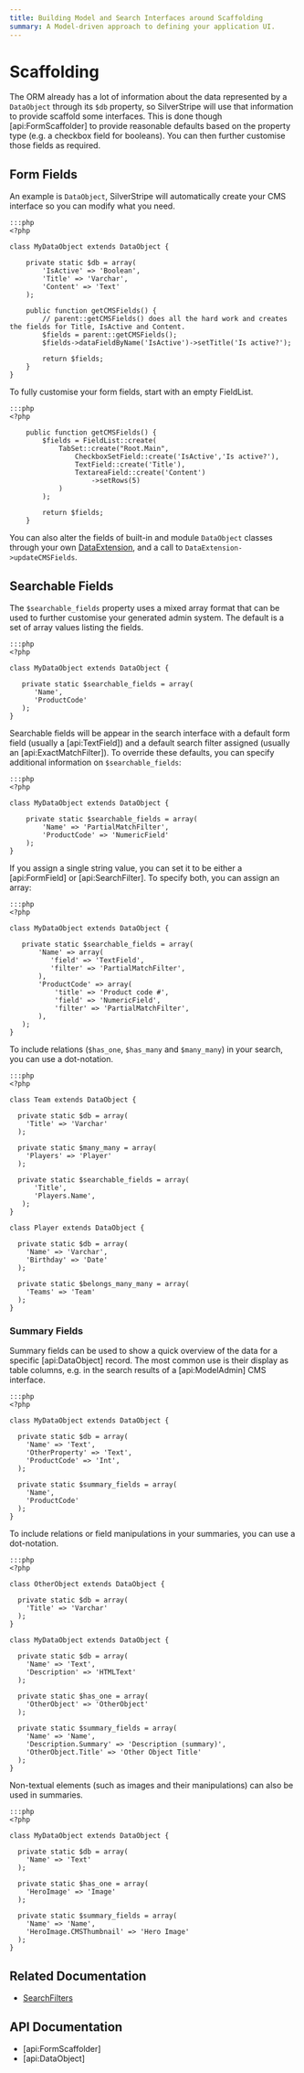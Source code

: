 ```yaml
---
title: Building Model and Search Interfaces around Scaffolding
summary: A Model-driven approach to defining your application UI.
---
```

# Scaffolding

The ORM already has a lot of information about the data represented by a `DataObject` through its `$db` property, so 
SilverStripe will use that information to provide scaffold some interfaces. This is done though [api:FormScaffolder]
to provide reasonable defaults based on the property type (e.g. a checkbox field for booleans). You can then further 
customise those fields as required.

## Form Fields

An example is `DataObject`, SilverStripe will automatically create your CMS interface so you can modify what you need.

	:::php
	<?php

	class MyDataObject extends DataObject {
		
		private static $db = array(
			'IsActive' => 'Boolean',
			'Title' => 'Varchar',
			'Content' => 'Text'
		);

		public function getCMSFields() {
			// parent::getCMSFields() does all the hard work and creates the fields for Title, IsActive and Content.
			$fields = parent::getCMSFields();
			$fields->dataFieldByName('IsActive')->setTitle('Is active?');
			
			return $fields;
		}
	}

To fully customise your form fields, start with an empty FieldList.

	:::php
	<?php

		public function getCMSFields() {
			$fields = FieldList::create(
				TabSet::create("Root.Main",
					CheckboxSetField::create('IsActive','Is active?'),
					TextField::create('Title'),
					TextareaField::create('Content')
						->setRows(5)
				)
			);
			
			return $fields;
		}



You can also alter the fields of built-in and module `DataObject` classes through your own 
[DataExtension](/developer_guides/extending/extensions), and a call to `DataExtension->updateCMSFields`.

## Searchable Fields

The `$searchable_fields` property uses a mixed array format that can be used to further customise your generated admin
system. The default is a set of array values listing the fields.

	:::php
	<?php

	class MyDataObject extends DataObject {
	
	   private static $searchable_fields = array(
	      'Name',
	      'ProductCode'
	   );
	}


Searchable fields will be appear in the search interface with a default form field (usually a [api:TextField]) and a 
default search filter assigned (usually an [api:ExactMatchFilter]). To override these defaults, you can specify 
additional information on `$searchable_fields`:

	:::php
	<?php

	class MyDataObject extends DataObject {

		private static $searchable_fields = array(
			'Name' => 'PartialMatchFilter',
			'ProductCode' => 'NumericField'
		);
	}

If you assign a single string value, you can set it to be either a [api:FormField] or [api:SearchFilter]. To specify 
both, you can assign an array:

	:::php
	<?php

	class MyDataObject extends DataObject {
	
	   private static $searchable_fields = array(
	       'Name' => array(
	          'field' => 'TextField',
	          'filter' => 'PartialMatchFilter',
	       ),
	       'ProductCode' => array(
	           'title' => 'Product code #',
	           'field' => 'NumericField',
	           'filter' => 'PartialMatchFilter',
	       ),
	   );
	}


To include relations (`$has_one`, `$has_many` and `$many_many`) in your search, you can use a dot-notation.

	:::php
	<?php

	class Team extends DataObject {
	
	  private static $db = array(
	    'Title' => 'Varchar'
	  );
	
	  private static $many_many = array(
	    'Players' => 'Player'
	  );
	
	  private static $searchable_fields = array(
	      'Title',
	      'Players.Name',
	   );
	}
	
	class Player extends DataObject {
	
	  private static $db = array(
	    'Name' => 'Varchar',
	    'Birthday' => 'Date'
	  );
	
	  private static $belongs_many_many = array(
	    'Teams' => 'Team'
	  );
	}


### Summary Fields

Summary fields can be used to show a quick overview of the data for a specific [api:DataObject] record. The most common use 
is their display as table columns, e.g. in the search results of a [api:ModelAdmin] CMS interface.

	:::php
	<?php

	class MyDataObject extends DataObject {
	
	  private static $db = array(
	    'Name' => 'Text',
	    'OtherProperty' => 'Text',
	    'ProductCode' => 'Int',
	  ); 
	
	  private static $summary_fields = array(
	    'Name',
	    'ProductCode'
	  );
	}


To include relations or field manipulations in your summaries, you can use a dot-notation.

	:::php
	<?php

	class OtherObject extends DataObject {
	
	  private static $db = array(
	    'Title' => 'Varchar'
	  );
	}
	
	class MyDataObject extends DataObject {
	
	  private static $db = array(
	    'Name' => 'Text',
	    'Description' => 'HTMLText'
	  );
	
	  private static $has_one = array(
	    'OtherObject' => 'OtherObject'
	  );
	
	  private static $summary_fields = array(
	    'Name' => 'Name',
	    'Description.Summary' => 'Description (summary)',
	    'OtherObject.Title' => 'Other Object Title'
	  );
	}


Non-textual elements (such as images and their manipulations) can also be used in summaries.

	:::php
	<?php

	class MyDataObject extends DataObject {
	
	  private static $db = array(
	    'Name' => 'Text'
	  );
	
	  private static $has_one = array(
	    'HeroImage' => 'Image'
	  );
	
	  private static $summary_fields = array(
	    'Name' => 'Name',
	    'HeroImage.CMSThumbnail' => 'Hero Image'
	  );
	}

## Related Documentation

* [SearchFilters](searchfilters)

## API Documentation

* [api:FormScaffolder]
* [api:DataObject]
